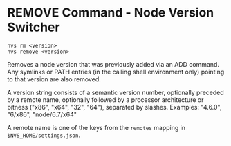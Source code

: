 # REMOVE Command - Node Version Switcher

    nvs rm <version>
    nvs remove <version>

Removes a node version that was previously added via an ADD command. Any symlinks or PATH entries (in the calling shell environment only) pointing to that version are also removed.

A version string consists of a semantic version number, optionally preceded by a remote name, optionally followed by a processor architecture or bitness ("x86", "x64", "32", "64"), separated by slashes. Examples: "4.6.0", "6/x86", "node/6.7/x64"

A remote name is one of the keys from the `remotes` mapping in `$NVS_HOME/settings.json`.
